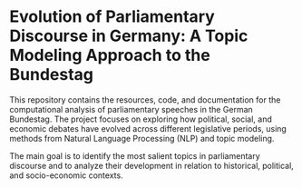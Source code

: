 # Evolution of Parliamentary Discourse in Germany: A Topic Modeling Approach to the Bundestag
This repository contains the resources, code, and documentation for the computational analysis of parliamentary speeches in the German Bundestag. The project focuses on exploring how political, social, and economic debates have evolved across different legislative periods, using methods from Natural Language Processing (NLP) and topic modeling.

The main goal is to identify the most salient topics in parliamentary discourse and to analyze their development in relation to historical, political, and socio-economic contexts.
